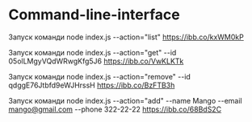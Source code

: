 # Command-line-interface


Запуск команди node index.js --action="list"
https://ibb.co/kxWM0kP

Запуск команди node index.js --action="get" --id 05olLMgyVQdWRwgKfg5J6
https://ibb.co/VwKLKTk

Запуск команди node index.js --action="remove" --id qdggE76Jtbfd9eWJHrssH
https://ibb.co/BzFTB3h

Запуск команди node index.js --action="add" --name Mango --email mango@gmail.com --phone 322-22-22
https://ibb.co/68BdS2C